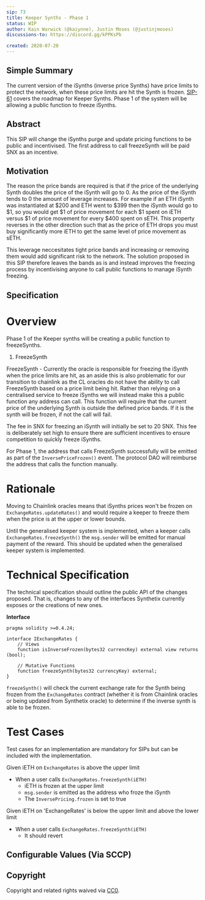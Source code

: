 ```yaml
---
sip: 73
title: Keeper Synths - Phase 1
status: WIP
author: Kain Warwick (@kaiynne), Justin Moses (@justinjmoses)
discussions-to: https://discord.gg/kPPKsPb

created: 2020-07-20
---
```


## Simple Summary
The current version of the iSynths (inverse price Synths) have price limits to protect the network, when these price limits are hit the Synth is frozen. [SIP-61](./sip-61/md) covers the roadmap for Keeper Synths. Phase 1 of the system will be allowing a public function to freeze iSynths.

## Abstract
This SIP will change the iSynths purge and update pricing functions to be public and incentivised. The first address to call freezeSynth will be paid SNX as an incentive.

## Motivation
The reason the price bands are required is that if the price of the underlying Synth doubles the price of the iSynth will go to 0. As the price of the iSynth tends to 0 the amount of leverage increases. For example if an ETH iSynth was instantiated at $200 and ETH went to $399 then the iSynth would go to $1, so you would get $1 of price movement for each $1 spent on iETH versus $1 of price movement for every $400 spent on sETH. This property reverses in the other direction such that as the price of ETH drops you must buy significantly more iETH to get the same level of price movement as sETH.

This leverage neccesitates tight price bands and increasing or removing them would add significant risk to the network. The solution proposed in this SIP therefore leaves the bands as is and instead improves the freezing process by incentivising anyone to call public functions to manage iSynth freezing.

## Specification

# Overview
Phase 1 of the Keeper synths will be creating a public function to freezeSynths.

1. FreezeSynth

FreezeSynth - Currently the oracle is responsible for freezing the iSynth when the price limits are hit, as an aside this is also problematic for our transition to chainlink as the CL oracles do not have the ability to call FreezeSynth based on a price limit being hit. Rather than relying on a centralised service to freeze iSynths we will instead make this a public function any address can call. This function will require that the current price of the underlying Synth is outside the defined price bands. If it is the synth will be frozen, if not the call will fail.

The fee in SNX for freezing an iSynth will initially be set to 20 SNX. This fee is deliberately set high to ensure there are sufficient incentives to ensure competition to quickly freeze iSynths.

For Phase 1, the address that calls FreezeSynth successfully will be emitted as part of the `InversePriceFrozen()` event. The protocol DAO will reimburse the address that calls the function manually.

# Rationale
Moving to Chainlink oracles means that iSynths prices won't be frozen on `ExchangeRates.updateRates()` and would require a keeper to freeze them when the price is at the upper or lower bounds.

Until the generalised keeper system is implemented, when a keeper calls `ExchangeRates.freezeSynth()` the `msg.sender` will be emitted for manual payment of the reward. This should be updated when the generalised keeper system is implemented.

# Technical Specification
<!--The technical specification should describe the syntax and semantics of any new feature.-->
The technical specification should outline the public API of the changes proposed. That is, changes to any of the interfaces Synthetix currently exposes or the creations of new ones.

**Interface**

```
pragma solidity >=0.4.24;

interface IExchangeRates {
    // Views
    function isInverseFrozen(bytes32 currencKey) external view returns (bool);

    // Mutative Functions
    function freezeSynth(bytes32 currencyKey) external;
}
```

`freezeSynth()` will check the current exchange rate for the Synth being frozen from the `ExchangeRates` contract (whether it is from Chainlink oracles or being updated from Synthetix oracle) to determine if the inverse synth is able to be frozen.

# Test Cases
<!--Test cases for an implementation are mandatory for SIPs but can be included with the implementation..-->
Test cases for an implementation are mandatory for SIPs but can be included with the implementation.

Given iETH on `ExchangeRates` is above the upper limit

- When a user calls `ExchangeRates.freezeSynth(iETH)`
    - iETH is frozen at the upper limit
    - `msg.sender` is emitted as the address who froze the iSynth
    - The `InversePricing.frozen` is set to true

Given iETH on 'ExchangeRates' is below the upper limit and above the lower limit

- When a user calls `ExchangeRates.freezeSynth(iETH)`
    - It should revert

## Configurable Values (Via SCCP)

## Copyright
Copyright and related rights waived via [CC0](https://creativecommons.org/publicdomain/zero/1.0/).
